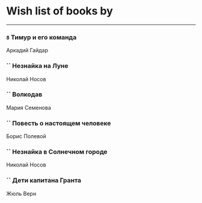 # Wish list of books by [](https://plus.google.com/u/0/115095777313809768381/)
---

### `8` Тимур и его команда
Аркадий Гайдар

### `` Незнайка на Луне
Николай Носов

### `` Волкодав
Мария Семенова

### `` Повесть о настоящем человеке
Борис Полевой

### `` Незнайка в Солнечном городе
Николай Носов

### `` Дети капитана Гранта
Жюль Верн

